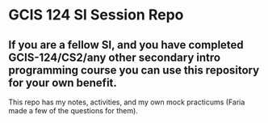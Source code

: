 # GCIS 124 SI Session Repo
## If you are a fellow SI, and you have completed GCIS-124/CS2/any other secondary intro programming course you can use this repository for your own benefit. 

This repo has my notes, activities, and my own mock practicums (Faria made a few of the questions for them). 

